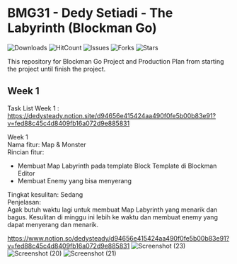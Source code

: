 # BMG31 - Dedy Setiadi - The Labyrinth (Blockman Go)

![Downloads](https://img.shields.io/github/downloads/dedysteady/BMG31-Dedy-Setiadi-TheLabyrinth/total)
![HitCount](https://hits.dwyl.com/dedysteady/BMG31-Dedy-Setiadi-TheLabyrinth.svg?style=flat&show=unique)
![Issues](https://img.shields.io/github/issues/dedysteady/BMG31-Dedy-Setiadi-TheLabyrinth)
![Forks](https://img.shields.io/github/forks/dedysteady/BMG31-Dedy-Setiadi-TheLabyrinth)
![Stars](https://img.shields.io/github/stars/dedysteady/BMG31-Dedy-Setiadi-TheLabyrinth)

This repository for Blockman Go Project and Production Plan from starting the project until finish the project.

## Week 1
Task List Week 1 : https://dedysteady.notion.site/d94656e415424aa490f0fe5b00b83e91?v=fed88c45c4d8409fb16a072d9e885831

Week 1 <br>
Nama fitur: Map & Monster <br>
Rincian fitur:
- Membuat Map Labyrinth pada template Block Template di Blockman Editor <br>
- Membuat Enemy yang bisa menyerang

Tingkat kesulitan: Sedang <br>
Penjelasan: <br>
Agak butuh waktu lagi untuk membuat Map Labyrinth yang menarik dan bagus. Kesulitan di minggu ini lebih ke waktu dan membuat enemy yang dapat menyerang dan menarik. <br>


https://www.notion.so/dedysteady/d94656e415424aa490f0fe5b00b83e91?v=fed88c45c4d8409fb16a072d9e885831
![Screenshot (23)](https://user-images.githubusercontent.com/45990233/186725881-ed986f57-be48-4d47-9147-6e2f291d31cb.png)
![Screenshot (20)](https://user-images.githubusercontent.com/45990233/186725893-b5cde90e-b5ad-4e85-a7f0-30550f58cf90.png)
![Screenshot (21)](https://user-images.githubusercontent.com/45990233/186725922-941da288-2c86-4560-a063-fc335ef3d4c4.png)
